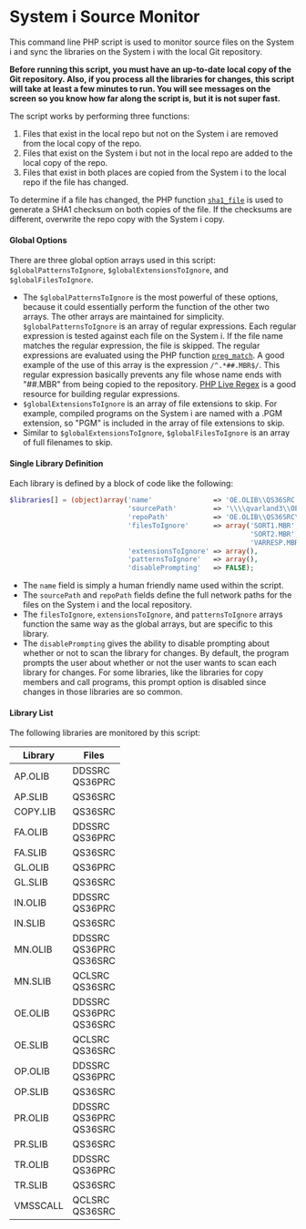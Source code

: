 # System i Source Monitor

This command line PHP script is used to monitor source files on the System i and sync the libraries on the System i with the local Git repository.

**Before running this script, you must have an up-to-date local copy of the Git repository. Also, if you process all the libraries for changes, this script will take at least a few minutes to run. You will see messages on the screen so you know how far along the script is, but it is not super fast.**

The script works by performing three functions:

1. Files that exist in the local repo but not on the System i are removed from the local copy of the repo.
2. Files that exist on the System i but not in the local repo are added to the local copy of the repo.
3. Files that exist in both places are copied from the System i to the local repo if the file has changed.

To determine if a file has changed, the PHP function [`sha1_file`](http://php.net/sha1_file) is used to generate a SHA1 checksum on both copies of the file. If the checksums are different, overwrite the repo copy with the System i copy.

#### Global Options

There are three global option arrays used in this script: `$globalPatternsToIgnore`, `$globalExtensionsToIgnore`, and `$globalFilesToIgnore`.

- The `$globalPatternsToIgnore` is the most powerful of these options, because it could essentially perform the function of the other two arrays. The other arrays are maintained for simplicity. `$globalPatternsToIgnore` is an array of regular expressions. Each regular expression is tested against each file on the System i. If the file name matches the regular expression, the file is skipped. The regular expressions are evaluated using the PHP function [`preg_match`](http://php.net/manual/en/function.preg-match.php). A good example of the use of this array is the expression `/^.*##.MBR$/`. This regular expression basically prevents any file whose name ends with "##.MBR" from being copied to the repository. [PHP Live Regex](http://www.phpliveregex.com/) is a good resource for building regular expressions.
- `$globalExtensionsToIgnore` is an array of file extensions to skip. For example, compiled programs on the System i are named with a .PGM extension, so "PGM" is included in the array of file extensions to skip.
- Similar to `$globalExtensionsToIgnore`, `$globalFilesToIgnore` is an array of full filenames to skip.

#### Single Library Definition

Each library is defined by a block of code like the following:

```php
$libraries[] = (object)array('name'               => 'OE.OLIB\\QS36SRC',
                             'sourcePath'         => '\\\\qvarland3\\OEOLIB\\QS36SRC.FILE\\',
                             'repoPath'           => 'OE.OLIB\\QS36SRC\\',
                             'filesToIgnore'      => array('SORT1.MBR',
                                                           'SORT2.MBR',
                                                           'VARRESP.MBR'),
                             'extensionsToIgnore' => array(),
                             'patternsToIgnore'   => array(),
                             'disablePrompting'   => FALSE);
```

- The `name` field is simply a human friendly name used within the script.
- The `sourcePath` and `repoPath` fields define the full network paths for the files on the System i and the local repository.
- The `filesToIgnore`, `extensionsToIgnore`, and `patternsToIgnore` arrays function the same way as the global arrays, but are specific to this library.
- The `disablePrompting` gives the ability to disable prompting about whether or not to scan the library for changes. By default, the program prompts the user about whether or not the user wants to scan each library for changes. For some libraries, like the libraries for copy members and call programs, this prompt option is disabled since changes in those libraries are so common.

#### Library List

The following libraries are monitored by this script:

Library | Files
------- | -----
AP.OLIB | DDSSRC<br />QS36PRC
AP.SLIB | QS36SRC
COPY.LIB | QS36SRC
FA.OLIB | DDSSRC<br />QS36PRC
FA.SLIB | QS36SRC
GL.OLIB | QS36PRC
GL.SLIB | QS36SRC
IN.OLIB | DDSSRC<br />QS36PRC
IN.SLIB | QS36SRC
MN.OLIB | DDSSRC<br />QS36PRC<br />QS36SRC
MN.SLIB | QCLSRC<br />QS36SRC
OE.OLIB | DDSSRC<br />QS36PRC<br />QS36SRC
OE.SLIB | QCLSRC<br />QS36SRC
OP.OLIB | DDSSRC<br />QS36PRC
OP.SLIB | QS36SRC
PR.OLIB | DDSSRC<br />QS36PRC<br />QS36SRC
PR.SLIB | QS36SRC
TR.OLIB | DDSSRC<br />QS36PRC
TR.SLIB | QS36SRC
VMSSCALL | QCLSRC<br />QS36SRC
